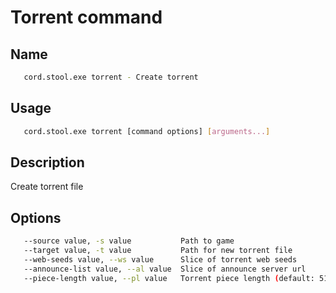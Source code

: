 # Torrent command

## Name
```sh
   cord.stool.exe torrent - Create torrent
```

## Usage
```sh
   cord.stool.exe torrent [command options] [arguments...]
```

## Description
   Create torrent file

## Options
```sh
   --source value, -s value           Path to game
   --target value, -t value           Path for new torrent file
   --web-seeds value, --ws value      Slice of torrent web seeds
   --announce-list value, --al value  Slice of announce server url
   --piece-length value, --pl value   Torrent piece length (default: 512)
```
